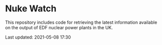 # Nuke Watch

This repository includes code for retrieving the latest information available on the output of EDF nuclear power plants in the UK.

Last updated: 2021-05-08 17:30